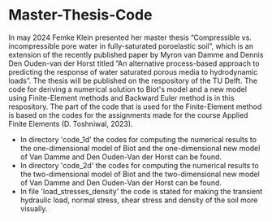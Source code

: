 # Master-Thesis-Code
In may 2024 Femke Klein presented her master thesis ”Compressible vs. incompressible pore water in fully-saturated
poroelastic soil”, which is an extension of the recently published paper by Myron van Damme and Dennis Den Ouden-van der Horst titled ”An alternative process-based approach to predicting the response of water saturated porous media to hydrodynamic loads”. The thesis will be published on the respository of the TU Delft. The code for deriving a numerical solution to Biot's model and a new model using Finite-Element methods and Backward Euler method is in this respository. The part of the code that is used for the Finite-Element method is based on the codes for the assignments made for the course Applied Finite Elements (D. Toshniwal, 2023).

- In directory 'code_1d' the codes for computing the numerical results to the one-dimensional model of Biot and the one-dimensional new model of Van Damme and Den
  Ouden-Van der Horst can be found.
- In directory 'code_2d' the codes for computing the numerical results to the two-dimensional model of Biot and the two-dimensional new model of Van Damme and Den
  Ouden-Van der Horst can be found.
- In file 'load_stresses_density' the code is stated for making the transient hydraulic load, normal stress, shear stress and density of the soil more visually.
